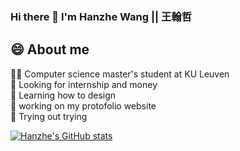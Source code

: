 ### Hi there 👋 I'm Hanzhe Wang || 王翰哲

## 😄 About me
🧑‍🎓 Computer science master's student at KU Leuven<br/>
🔭 Looking for internship and money<br/>
🌱 Learning how to design<br/>
🛑 working on my protofolio website<br/>
💭 Trying out trying<br/>

<!--Github stats from https://github.com/anuraghazra/github-readme-stats -->
[![Hanzhe's GitHub stats](https://github-readme-stats.vercel.app/api?username=Sush8sama&show_icons=true&theme=tokyonight)](https://github.com/Sush8sama/github-readme-stats)

